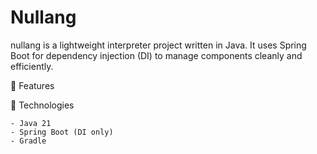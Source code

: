 # Nullang

nullang is a lightweight interpreter project written in Java. It uses Spring Boot for dependency injection (DI) to manage components cleanly and efficiently.

🚀 Features

🔧 Technologies

    - Java 21
    - Spring Boot (DI only)
    - Gradle 
